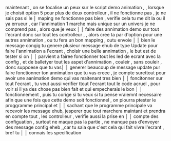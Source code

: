maintenant , on se focalise un peux sur le script demo animation , ,  lorsque je choisit option 5 pour plus de deux controlleur , il ne fonctionne pas , je ne sais pas si le
│   maping ne fonctionne pas bien , verifie cela tu me dit la ou il ya errueur , car l'annimation 1 marche mais unique sur un univers je ne comprend pas , alors que je veux      │
│   faire des annimation demo sur tout l'ecrant donc sur tout les controlleur , , alors cree ta par d'option pour une autres annimation , ou tu fera un bon mapping , outu envoie  │
│   bien le message congig  tu genere plusieur message ehub de type Update pour faire l'annimation a l'ecrant , choisir une belle annimation , le but est de tester si on       │
│   parvient a fairee fonctionner tout les led de ecrant avec la config  , et de balletyer tout les aspet d'annimation , couleir , sans couleir , donc suppoese que tu vas│
│   generer beaucoup de message update pur faire fonctionner ton annimation que tu vas creee , je compte surettout pour avoir une aanimation demo qui vas maitenant tres bien      │
│   foncitonner sur tout l'ecrant , tu veut aussi verifier ttout l'ecrant tout le code acruel , pour voir si il ya des chose pas bien fait et qui empecherais le bon             │
│   fonctionnement , puis tu corige si tu veux si tu pense vraiemnt necessaire afin que une fois que cette demo soit fonctionnel , on piourra ptester le proggramme principal et  │
│   sachant que le programme principale va recevoir les message ehub, jesperer que tout marchera maintant et prendra en compte tout , les controlleur , verifie aussi la prise en  │
│   compte des configuation , surtout ne maque pas la partie , ne manque pas d'envoyer des message config eheb ,,car tu saia que c'est cela qui fait vivre l'ecrant , bref tu   │
│   connais les specification  